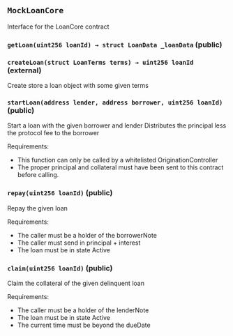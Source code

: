 ## `MockLoanCore`

Interface for the LoanCore contract

### `getLoan(uint256 loanId) → struct LoanData _loanData` (public)

### `createLoan(struct LoanTerms terms) → uint256 loanId` (external)

Create store a loan object with some given terms

### `startLoan(address lender, address borrower, uint256 loanId)` (public)

Start a loan with the given borrower and lender
Distributes the principal less the protocol fee to the borrower

Requirements:

- This function can only be called by a whitelisted OriginationController
- The proper principal and collateral must have been sent to this contract before calling.

### `repay(uint256 loanId)` (public)

Repay the given loan

Requirements:

- The caller must be a holder of the borrowerNote
- The caller must send in principal + interest
- The loan must be in state Active

### `claim(uint256 loanId)` (public)

Claim the collateral of the given delinquent loan

Requirements:

- The caller must be a holder of the lenderNote
- The loan must be in state Active
- The current time must be beyond the dueDate
